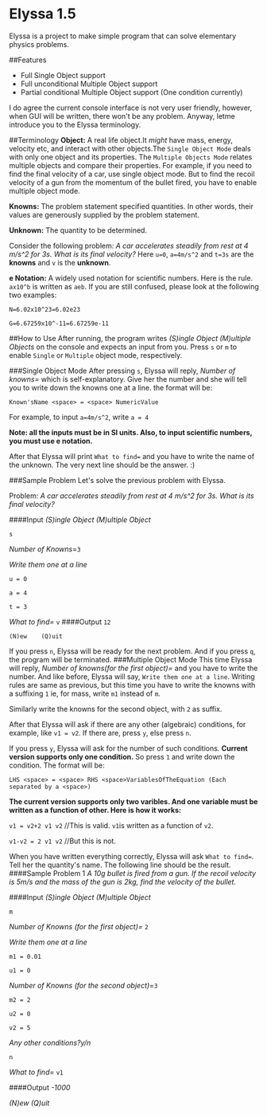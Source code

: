 Elyssa 1.5
==========
Elyssa is a project to make simple program that can solve elementary physics problems.

##Features
- Full Single Object support
- Full unconditional Multiple Object support
- Partial conditional Multiple Object support (One condition currently)

I do agree the current console interface is not very user friendly, however, when GUI will be written, there won't be any problem. Anyway, letme introduce you to the Elyssa terminology.

##Terminology
**Object:** A real life object.It *might* have mass, energy, velocity etc, and interact with other objects.The `Single Object Mode` deals with only one object and its properties. The `Multiple Objects Mode` relates multiple objects and compare their properties. For example, if you need to find the final velocity of a car, use single object mode. But to find the recoil velocity of a gun from the momentum of the bullet fired, you have to enable multiple object mode.

**Knowns:** The problem statement specified quantities. In other words, their values are generously supplied by the problem statement.

**Unknown:** The quantity to be determined.

Consider the following problem: *A car accelerates steadily from rest at 4 m/s^2 for 3s. What is its final velocity?*
Here `u=0`, `a=4m/s^2` and `t=3s` are the **knowns** and `v` is the **unknown**.

**e Notation:** A widely used notation for scientific numbers. Here is the rule. `ax10^b` is written as `aeb`. If you are still confused, please look at the following two examples:

`N=6.02x10^23=6.02e23`

`G=6.67259x10^-11=6.67259e-11`

##How to Use
After running, the program writes *(S)ingle Object   (M)ultiple Objects* on the console and expects an input from you. Press `s` or `m` to  enable `Single` or `Multiple` object mode, respectively. 

###Single Object Mode
After pressing `s`, Elyssa will reply, *Number of knowns=* which is self-explanatory. Give her the number and she will tell you to write down the knowns one at a line. the format will be: 

`Known'sName <space> = <space> NumericValue`

For example, to input `a=4m/s^2`, write `a = 4`

**Note: all the inputs must be in SI units. Also, to input scientific numbers, you must use e notation.**

After that Elyssa will print `What to find=` and you have to write the name of the unknown.
The very next line should be the answer. :)

###Sample Problem
Let's solve the previous problem with Elyssa.

Problem: *A car accelerates steadily from rest at 4 m/s^2 for 3s. What is its final velocity?*

####Input
*(S)ingle Object   (M)ultiple Object*

`s`

*Number of Knowns*=`3`

*Write them one at a line*

`u = 0`

`a = 4`

`t = 3`

*What to find=* `v`
####Output
`12`

`(N)ew    (Q)uit`

If you press `n`, Elyssa will be ready for the next problem. And if you press `q`, the program will be terminated.
###Multiple Object Mode
This time Elyssa will reply, *Number of knowns(for the first object)=* and you have to write the number. And like before, Elyssa will say, `Write them one at a line`. Writing rules are same as previous, but this time you have to write the knowns with a suffixing `1` ie, for mass, write `m1` instead of `m`. 

Similarly write the knowns for the second object, with `2` as suffix.

After that Elyssa will ask if there are any other (algebraic) conditions, for example, like `v1 = v2`. If there are, press `y`, else press `n`.

If you press `y`, Elyssa will ask for the number of such conditions. **Current version supports only one condition.** So press `1` and write down the condition. The format will be:

`LHS <space> = <space> RHS <space>VariablesOfTheEquation (Each separated by a <space>)`

**The current version supports only two varibles. And one variable must be written as a function of other. Here is how it works:**

`v1 = v2+2 v1 v2` //This is valid. `v1`is written as a function of `v2`.

`v1-v2 = 2 v1 v2` //But this is  not. 

When you have written everything correctly, Elyssa will ask `What to find=`. Tell her the quantity's name. The following line should be the result.
####Sample Problem 1
*A 10g bullet is fired from a gun. If the recoil velocity is 5m/s and the mass of the gun is 2kg, find the velocity of the bullet.*

####Input
*(S)ingle Object  (M)ultiple Object*

`m`

*Number of Knowns (for the first object)=* `2`

*Write them one at a line*

`m1 = 0.01`

`u1 = 0`

*Number of Knowns (for the second object)*=`3`

`m2 = 2`

`u2 = 0`

`v2 = 5`

*Any other conditions?y/n*

`n`

*What to find=* `v1`

####Output
*-1000*



*(N)ew (Q)uit*
